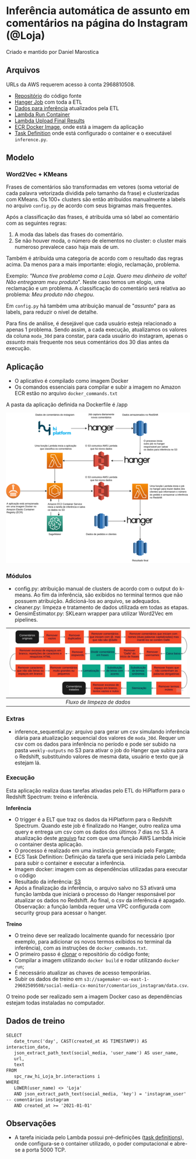 # Inferência automática de assunto em comentários na página do Instagram (@Loja)

Criado e mantido por Daniel Marostica

## Arquivos

URLs da AWS requerem acesso à conta 2968810508.

- [Repositório](https://us-east-1.console.aws.amazon.com/codesuite/codecommit/repositories/cx_social_comments_Loja_br_instagram/browse?region=us-east-1) do código fonte
- [Hanger Job](http://142.98.11.037:8080/hanger/job/view/3210) com toda a ETL
- [Dados para inferência](https://s3.console.aws.amazon.com/s3/object/sagemaker-us-east-1-273573475387?region=us-east-1&prefix=social-media-cx-monitor/Loja_br/comentarios_instagram/data_for_inference.csv) atualizados pela ETL
- [Lambda Run Container](https://us-east-1.console.aws.amazon.com/lambda/home?region=us-east-1#/functions/cx_social_comments_Loja_br_instagram-inference-container)
- [Lambda Upload Final Results](https://us-east-1.console.aws.amazon.com/lambda/home?region=us-east-1#/functions/cx_social_comments_Loja_br_instagram-upload-redshift)
- [ECR Docker Image](https://us-east-1.console.aws.amazon.com/ecr/repositories/private/273573475387/cx_social_comments_Loja_br_instagram?region=us-east-1), onde está a imagem da aplicação
- [Task Definition](https://us-east-1.console.aws.amazon.com/ecs/home?region=us-east-1#/taskDefinitions/cx_social_comments_Loja_br_instagram) onde está configurado o container e o executável `inference.py`.

## Modelo

### Word2Vec + KMeans

Frases de comentários são transformadas em vetores (soma vetorial de cada palavra vetorizada dividida pelo tamanho da frase) e clusterizadas com KMeans. Os 100+ clusters são então atribuídos manualmente a labels no arquivo `config.py` de acordo com seus bigramas mais frequentes.

Após a classificação das frases, é atribuída uma só label ao comentário com as seguintes regras:

1. A moda das labels das frases do comentário.
2. Se não houver moda, o número de elementos no cluster: o cluster mais numeroso prevalece caso haja mais de um.

Também é atribuída uma categoria de acordo com o resultado das regras acima. Da menos para a mais importante: elogio, reclamação, problema.

Exemplo: *"Nunca tive problema coma a Loja. Quero meu dinheiro de volta! Não entregaram meu produto*". Neste caso temos um elogio, uma reclamação e um problema. A classificação do comentário será relativa ao problema: _Meu produto não chegou_.

Em `config.py` há também uma atribuição manual de "_assunto_" para as labels, para reduzir o nível de detalhe.

Para fins de análise, é desejável que cada usuário esteja relacionado a apenas 1 problema. Sendo assim, a cada execução, atualizamos os valores da coluna `moda_30d` para constar, para cada usuário do instagram, apenas o _assunto_ mais frequente nos seus comentários dos 30 dias antes da execução.

## Aplicação

- O aplicativo é compilado como imagem Docker
- Os comandos essenciais para compilar e subir a imagem no Amazon ECR estão no arquivo `docker_commands.txt`

A pasta da aplicação definida na Dockerfile é /app

![Fluxo da aplicação](extra/flow.png)

### Módulos

- config.py: atribuição manual de clusters de acordo com o output do k-means. Ao fim da inferência, são exibidos no terminal termos que não possuem atribuição. Adicioná-los ao arquivo, se adequados.
- cleaner.py: limpeza e tratamento de dados utilizada em todas as etapas.
- GensimEstimator.py: SKLearn wrapper para utilizar Word2Vec em pipelines.

|![Fluxo de limpeza](extra/data_cleaning.jpg)|
|:--:| 
|*Fluxo de limpeza de dados*| 

### Extras

- inference_sequential.py: arquivo para gerar um csv simulando inferência diária para atualização sequencial dos valores de `moda_30d`. Requer um csv com os dados para inferência no período e pode ser subido na pasta `weekly-outputs` no S3 para ativar o job do Hanger que subira para o Redshift, substituindo valores de mesma data, usuário e texto que já estejam lá.

### Execução
Esta aplicação realiza duas tarefas ativadas pelo ETL do HiPlatform para o Redshift Spectrum: treino e inferência.

**Inferência**

- O trigger é a ELT que traz os dados da HiPlatform para o Redshift Spectrum. Quando este job é finalizado no Hanger, outro realiza uma query e entrega um csv com os dados dos últimos 7 dias no S3. A atualização deste [arquivo](s3://sagemaker-us-east-1-273573475387/social-media-cx-monitor/Loja_br/comentarios_instagram/data_for_inference.csv) faz com que uma função AWS Lambda inicie o container desta aplicação.
- O processo é realizado em uma instância gerenciada pelo Fargate;
- ECS Task Definition: Definição da tarefa que será iniciada pelo Lambda para subir o container e executar a inferência.
- Imagem docker: imagem com as dependências utilizadas para executar o código
- Resultado da inferência: [S3](https://s3.console.aws.amazon.com/s3/buckets/sagemaker-us-east-1-273573475387?region=us-east-1&prefix=social-media-cx-monitor/Loja_br/comentarios_instagram/weekly-outputs/&showversions=false)
- Após a finalização da inferência, o arquivo salvo no S3 ativará uma função lambda que iniciará o processo do Hanger responsável por atualizar os dados no Redshift. Ao final, o csv da inferência é apagado. Observação: a função lambda requer uma VPC configurada com security group para acessar o hanger.

**Treino**

- O treino deve ser realizado localmente quando for necessário (por exemplo, para adicionar os novos termos exibidos no terminal da inferência), com as instruções de `docker_commands.txt`.
- O primeiro passo é [clonar](https://docs.aws.amazon.com/pt_br/codecommit/latest/userguide/setting-up-https-unixes.html) o repositório do código fonte;
- Compilar a imagem utilizando `docker build` e rodar utilizando `docker run`;
- É necessário atualizar as chaves de acesso temporárias.
- Subir os dados de treino em `s3://sagemaker-us-east-1-29602509508/social-media-cx-monitor/comentarios_instagram/data.csv`.

O treino pode ser realizado sem a imagem Docker caso as dependências estejam todas instaladas no computador.

## Dados de treino

```
SELECT
   date_trunc('day', CAST(created_at AS TIMESTAMP)) AS interaction_date,
   json_extract_path_text(social_media, 'user_name') AS user_name,
   url,
   text 
FROM
   spc_raw_hi_Loja_br.interactions i 
WHERE
   LOWER(user_name) <> 'Loja' 
   AND json_extract_path_text(social_media, 'key') = 'instagram_user'     -- comentários instagram
   AND created_at >= '2021-01-01'
```

## Observações

- A tarefa iniciada pelo Lambda possui pré-definições ([task definitions](https://console.aws.amazon.com/ecs/home?region=us-east-1#/taskDefinitions/social-media-cx-monitor-inference/status/ACTIVE)), onde configura-se o container utilizado, o poder computacional e abre-se a porta 5000 TCP.
